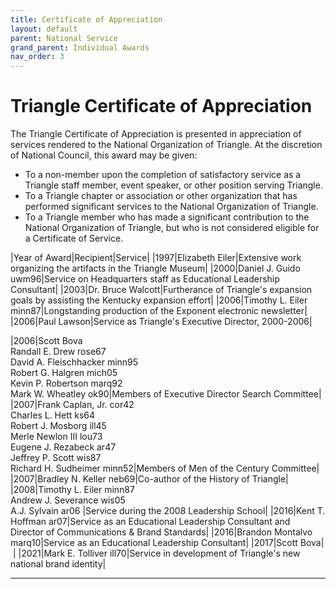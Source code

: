 ```yaml
---
title: Certificate of Appreciation
layout: default
parent: National Service
grand_parent: Individual Awards
nav_order: 3
---
```

# Triangle Certificate of Appreciation

The Triangle Certificate of Appreciation is presented in appreciation of services rendered to the National Organization of Triangle. At the discretion of National Council, this award may be given:

- To a non-member upon the completion of satisfactory service as a Triangle staff member, event speaker, or other position serving Triangle.
- To a Triangle chapter or association or other organization that has performed significant services to the National Organization of Triangle.
- To a Triangle member who has made a significant contribution to the National Organization of Triangle, but who is not considered eligible for a Certificate of Service.

|Year of Award|Recipient|Service|
|1997|Elizabeth Eiler|Extensive work organizing the artifacts in the Triangle Museum|
|2000|Daniel J. Guido uwm96|Service on Headquarters staff as Educational Leadership Consultant|
|2003|Dr. Bruce Walcott|Furtherance of Triangle's expansion goals by assisting the Kentucky expansion effort|
|2006|Timothy L. Eiler minn87|Longstanding production of the Exponent electronic newsletter|
|2006|Paul Lawson|Service as Triangle's Executive Director, 2000-2006|


|2006|Scott Bova<br>
Randall E. Drew rose67<br>
David A. Fleischhacker minn95<br>
Robert G. Halgren mich05<br>
Kevin P. Robertson marq92<br>
Mark W. Wheatley ok90|Members of Executive Director Search Committee|
|2007|Frank Caplan, Jr. cor42<br>
Charles L. Hett ks64<br>
Robert J. Mosborg ill45<br>
Merle Newlon III lou73<br>
Eugene J. Rezabeck ar47<br>
Jeffrey P. Scott wis87<br>
Richard H. Sudheimer minn52|Members of Men of the Century Committee|
|2007|Bradley N. Keller neb69|Co-author of the History of Triangle|
|2008|Timothy L. Eiler minn87<br>
Andrew J. Severance wis05<br>
A.J. Sylvain ar06
|Service during the 2008 Leadership School|
|2016|Kent T. Hoffman ar07|Service as an Educational Leadership Consultant and Director of Communications &amp; Brand Standards|
|2016|Brandon Montalvo marq10|Service as an Educational Leadership Consultant|
|2017|Scott Bova|&nbsp;|
|2021|Mark E. Tolliver ill70|Service in development of Triangle's new national brand identity|

----